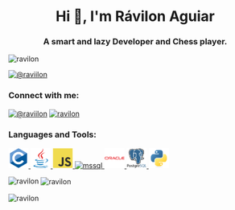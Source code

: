 <h1 align="center">Hi 👋, I'm Rávilon Aguiar</h1>
<h3 align="center">A smart and lazy Developer and Chess player.</h3>

<p align="left"> <img src="https://komarev.com/ghpvc/?username=ravilon&label=Profile%20views&color=0e75b6&style=flat" alt="ravilon" /> </p>

<p align="left"> <a href="https://twitter.com/@raviilon" target="blank"><img src="https://img.shields.io/twitter/follow/@raviilon?logo=twitter&style=for-the-badge" alt="@raviilon" /></a> </p>

<h3 align="left">Connect with me:</h3>
<p align="left">
<a href="https://twitter.com/@raviilon" target="blank"><img align="center" src="https://raw.githubusercontent.com/rahuldkjain/github-profile-readme-generator/master/src/images/icons/Social/twitter.svg" alt="@raviilon" height="30" width="40" /></a>
<a href="https://linkedin.com/in/ravilon" target="blank"><img align="center" src="https://raw.githubusercontent.com/rahuldkjain/github-profile-readme-generator/master/src/images/icons/Social/linked-in-alt.svg" alt="ravilon" height="30" width="40" /></a>
</p>

<h3 align="left">Languages and Tools:</h3>
<p align="left"> <a href="https://www.cprogramming.com/" target="_blank" rel="noreferrer"> <img src="https://raw.githubusercontent.com/devicons/devicon/master/icons/c/c-original.svg" alt="c" width="40" height="40"/> </a> <a href="https://www.java.com" target="_blank" rel="noreferrer"> <img src="https://raw.githubusercontent.com/devicons/devicon/master/icons/java/java-original.svg" alt="java" width="40" height="40"/> </a> <a href="https://developer.mozilla.org/en-US/docs/Web/JavaScript" target="_blank" rel="noreferrer"> <img src="https://raw.githubusercontent.com/devicons/devicon/master/icons/javascript/javascript-original.svg" alt="javascript" width="40" height="40"/> </a> <a href="https://www.microsoft.com/en-us/sql-server" target="_blank" rel="noreferrer"> <img src="https://www.svgrepo.com/show/303229/microsoft-sql-server-logo.svg" alt="mssql" width="40" height="40"/> </a> <a href="https://www.oracle.com/" target="_blank" rel="noreferrer"> <img src="https://raw.githubusercontent.com/devicons/devicon/master/icons/oracle/oracle-original.svg" alt="oracle" width="40" height="40"/> </a> <a href="https://www.postgresql.org" target="_blank" rel="noreferrer"> <img src="https://raw.githubusercontent.com/devicons/devicon/master/icons/postgresql/postgresql-original-wordmark.svg" alt="postgresql" width="40" height="40"/> </a> <a href="https://www.python.org" target="_blank" rel="noreferrer"> <img src="https://raw.githubusercontent.com/devicons/devicon/master/icons/python/python-original.svg" alt="python" width="40" height="40"/> </a> </p>

<p><img align="left" src="https://github-readme-stats.vercel.app/api/top-langs?username=ravilon&show_icons=true&locale=en&layout=compact" alt="ravilon" /></p>

<p>&nbsp;<img align="center" src="https://github-readme-stats.vercel.app/api?username=ravilon&show_icons=true&locale=en" alt="ravilon" /></p>

<p><img align="center" src="https://github-readme-streak-stats.herokuapp.com/?user=ravilon&" alt="ravilon" /></p>
